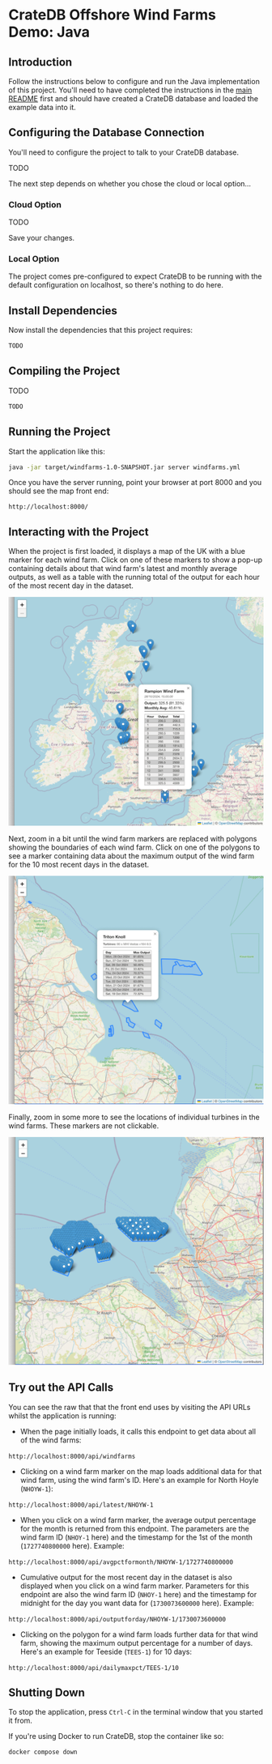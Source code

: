 # CrateDB Offshore Wind Farms Demo: Java

## Introduction

Follow the instructions below to configure and run the Java implementation of this project.  You'll need to have completed the instructions in the [main README](../README.md) first and should have created a CrateDB database and loaded the example data into it.

## Configuring the Database Connection

You'll need to configure the project to talk to your CrateDB database.  

TODO

The next step depends on whether you chose the cloud or local option...

### Cloud Option

TODO

Save your changes.

### Local Option

The project comes pre-configured to expect CrateDB to be running with the default configuration on localhost, so there's nothing to do here.

## Install Dependencies

Now install the dependencies that this project requires:

```bash
TODO
```

## Compiling the Project

TODO

```bash
TODO
```

## Running the Project

Start the application like this:

```bash
java -jar target/windfarms-1.0-SNAPSHOT.jar server windfarms.yml
```

Once you have the server running, point your browser at port 8000 and you should see the map front end:

```
http://localhost:8000/
```

## Interacting with the Project

When the project is first loaded, it displays a map of the UK with a blue marker for each wind farm.  Click on one of these markers to show a pop-up containing details about that wind farm's latest and monthly average outputs, as well as a table with the running total of the output for each hour of the most recent day in the dataset.

![The user has clicked on the marker for Rampion wind farm](../wind_farm_marker_clicked.png)

Next, zoom in a bit until the wind farm markers are replaced with polygons showing the boundaries of each wind farm.  Click on one of the polygons to see a marker containing data about the maximum output of the wind farm for the 10 most recent days in the dataset.

![The user has clicked on the polygon for Triton Knoll wind farm](../wind_farm_polygon_clicked.png)

Finally, zoom in some more to see the locations of individual turbines in the wind farms.  These markers are not clickable.

![Zoomed in further to show the turbine locations of several wind farms](../wind_farm_turbines.png)

## Try out the API Calls

You can see the raw that that the front end uses by visiting the API URLs whilst the application is running:

* When the page initially loads, it calls this endpoint to get data about all of the wind farms:

`http://localhost:8000/api/windfarms`

* Clicking on a wind farm marker on the map loads additional data for that wind farm, using the wind farm's ID.  Here's an example for North Hoyle (`NHOYW-1`): 

`http://localhost:8000/api/latest/NHOYW-1`

* When you click on a wind farm marker, the average output percentage for the month is returned from this endpoint.  The parameters are the wind farm ID (`NHOY-1` here) and the timestamp for the 1st of the month (`1727740800000` here).  Example: 

`http://localhost:8000/api/avgpctformonth/NHOYW-1/1727740800000`

* Cumulative output for the most recent day in the dataset is also displayed when you click on a wind farm marker. Parameters for this endpoint are also the wind farm ID (`NHOY-1` here) and the timestamp for midnight for the day you want data for (`1730073600000` here). Example: 

`http://localhost:8000/api/outputforday/NHOYW-1/1730073600000`

* Clicking on the polygon for a wind farm loads further data for that wind farm, showing the maximum output percentage for a number of days.  Here's an example for Teeside (`TEES-1`) for 10 days:

`http://localhost:8000/api/dailymaxpct/TEES-1/10`

## Shutting Down

To stop the application, press `Ctrl-C` in the terminal window that you started it from.

If you're using Docker to run CrateDB, stop the container like so:

```bash
docker compose down
```

